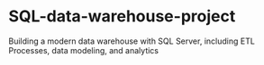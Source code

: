 # SQL-data-warehouse-project
Building a modern data warehouse with SQL Server, including ETL Processes, data modeling, and analytics
